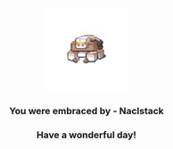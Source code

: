 <p align="center">
    <img src="https://raw.githubusercontent.com/PokeAPI/sprites/master/sprites/pokemon/933.png" width="150" height="150">
</p>
<h3 align="center">You were embraced by - <b>Naclstack</b></h3>
<h3 align="center">Have a wonderful day!</h3>
